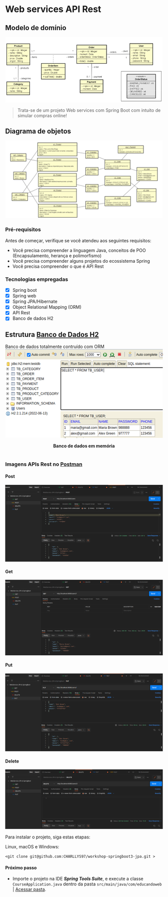 # Web services API Rest

## Modelo de domínio
![Diagrama de Classes](assets/img/diagram.png)

> Trata-se de um projeto Web services com Spring Boot com intuito de simular compras online!

## Diagrama de objetos
![Diagrama de Objetos](assets/img/object_diagram.png)

### Pré-requisitos

Antes de começar, verifique se você atendeu aos seguintes requisitos:

* Você precisa compreender a linguagem Java, conceitos de POO (Encapsulamento, herança e polimorfismo)
* Você precisa compreender alguns projetos do ecossistema Spring
* Você precisa compreender o que é API Rest

### Tecnologias empregadas
- [x] Spring boot
- [x] Spring web
- [x] Spring JPA/Hibernate
- [x] Object Relational Mapping (ORM)
- [x] API Rest
- [x] Banco de dados H2

## Estrutura [Banco de Dados H2](https://en.wikipedia.org/wiki/H2_(DBMS))

Banco de dados totalmente contruído com ORM
![Banco de Dados](assets/img/bd_h2.png)
<center> 
    <b>Banco de dados em memória</b>
</center>
<br>

### Imagens APIs Rest no [Postman](https://en.wikipedia.org/wiki/Postman_(software))
#### Post
![Post](assets/img/api_post.png)

#### Get
![Get](assets/img/api_get.png)

#### Put
![Put](assets/img/api_put.png)

#### Delete
![Delete](assets/img/api_delete.png)

Para instalar o projeto, siga estas etapas:

Linux, macOS e Windows:
```
<git clone git@github.com:CHARLLYS97/workshop-springboot3-jpa.git >
```
#### Próximo passo
* Importe o projeto na IDE _**Spring Tools Suite**_, e execute a classe 
``
CourseApplication.java
`` dentro da pasta `src/main/java/com/educandoweb` | [Acessar pasta](src/main/java/com/).
